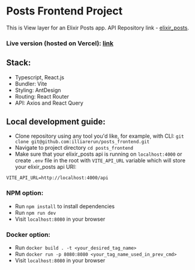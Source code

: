 # Posts Frontend Project

This is View layer for an Elixir Posts app. API Repository link - [elixir_posts](https://github.com/illiarerun/elixir_posts).

### Live version (hosted on Vercel): [link](https://posts-frontend-seven.vercel.app/)

## Stack:
- Typescript, React.js
- Bundler: Vite
- Styling: AntDesign
- Routing: React Router
- API: Axios and React Query

## Local development guide:
- Clone repository using any tool you'd like, for example, with CLI: `git clone git@github.com:illiarerun/posts_frontend.git`
- Navigate to project directory `cd posts_frontend`
- Make sure that your elixir_posts api is running on `localhost:4000` or create `.env` file in the root with `VITE_API_URL` variable which will store your elixir_posts api URI:
```example
VITE_API_URL=http://localhost:4000/api
```
  
### NPM option:
- Run `npm install` to install dependencies
- Run `npm run dev`
- Visit `localhost:8080` in your browser

### Docker option:
- Run `docker build . -t <your_desired_tag_name>`
- Run `docker run -p 8080:8080 <your_tag_name_used_in_prev_cmd>`
- Visit `localhost:8080` in your browser

  
